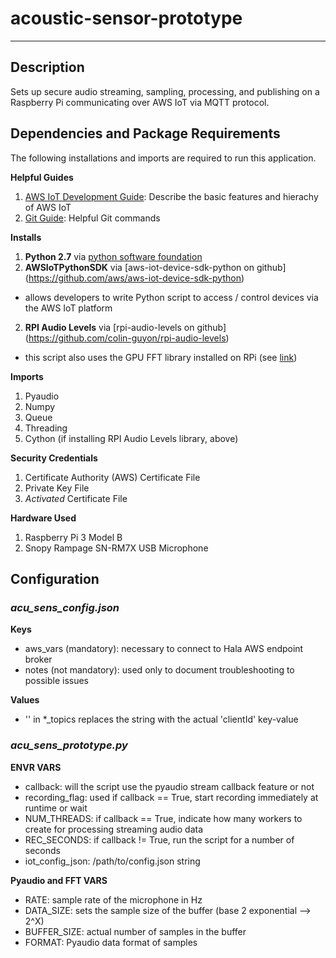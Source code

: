 # acoustic-sensor-prototype
---
## Description

Sets up secure audio streaming, sampling, processing, and publishing on a Raspberry Pi communicating over AWS IoT via MQTT protocol.

## Dependencies and Package Requirements

The following installations and imports are required to run this application.

__Helpful Guides__

1. [AWS IoT Development Guide](https://docs.aws.amazon.com/iot/latest/developerguide/what-is-aws-iot.html): Describe the basic features and hierachy of AWS IoT
2. [Git Guide](https://www.atlassian.com/git/tutorials): Helpful Git commands

__Installs__

1. **Python 2.7** via [python software foundation](https://www.python.org/downloads/)
2. **AWSIoTPythonSDK** via [aws-iot-device-sdk-python on github] (https://github.com/aws/aws-iot-device-sdk-python)
- allows developers to write Python script to access / control devices via the AWS IoT platform
2. **RPI Audio Levels** via [rpi-audio-levels on github] (https://github.com/colin-guyon/rpi-audio-levels)
- this script also uses the GPU FFT library installed on RPi (see [link](http://www.aholme.co.uk/GPU_FFT/Main.htm))

__Imports__

1. Pyaudio
2. Numpy
3. Queue
4. Threading
5. Cython (if installing RPI Audio Levels library, above)

__Security Credentials__

1. Certificate Authority (AWS) Certificate File
2. Private Key File
3. _Activated_ Certificate File

__Hardware Used__

1. Raspberry Pi 3 Model B
2. Snopy Rampage SN-RM7X USB Microphone

## Configuration

### _acu_sens_config.json_

__Keys__

- aws_vars (mandatory): necessary to connect to Hala AWS endpoint broker
- notes (not mandatory): used only to document troubleshooting to possible issues

__Values__

- '<clientId>' in *_topics replaces the <clientId> string with the actual 'clientId' key-value


### _acu_sens_prototype.py_

__ENVR VARS__

- callback: will the script use the pyaudio stream callback feature or not
- recording_flag: used if callback == True, start recording immediately at runtime or wait
- NUM_THREADS: if callback == True, indicate how many workers to create for processing streaming audio data
- REC_SECONDS: if callback != True, run the script for a number of seconds
- iot_config_json: /path/to/config.json string

__Pyaudio and FFT VARS__

- RATE: sample rate of the microphone in Hz
- DATA_SIZE: sets the sample size of the buffer (base 2 exponential --> 2^X)
- BUFFER_SIZE: actual number of samples in the buffer
- FORMAT: Pyaudio data format of samples
